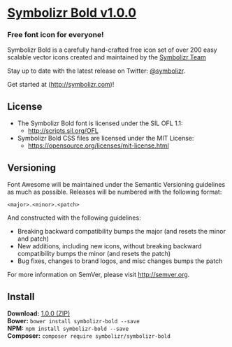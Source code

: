 # [Symbolizr Bold v1.0.0](http://symbolizr.com)
### Free font icon for everyone!

Symbolizr Bold is a carefully hand-crafted free icon set of over 200 easy scalable vector icons created and maintained by the [Symbolizr Team](http://symbolizr.com)  

Stay up to date with the latest release on Twitter:
[@symbolizr](http://twitter.com/symbolizr).

Get started at (http://symbolizr.com)!

## License
- The Symbolizr Bold font is licensed under the SIL OFL 1.1:
  - http://scripts.sil.org/OFL
- Symbolizr Bold CSS files are licensed under the MIT License:
  - https://opensource.org/licenses/mit-license.html

## Versioning

Font Awesome will be maintained under the Semantic Versioning guidelines as much as possible. Releases will be numbered
with the following format:

`<major>.<minor>.<patch>`

And constructed with the following guidelines:

* Breaking backward compatibility bumps the major (and resets the minor and patch)
* New additions, including new icons, without breaking backward compatibility bumps the minor (and resets the patch)
* Bug fixes, changes to brand logos, and misc changes bumps the patch

For more information on SemVer, please visit http://semver.org.

## Install
**Download:**    [1.0.0 (ZIP)](https://github.com/symbolizr/symbolizr-bold/archive/1.0.0.zip)   
**Bower:**       `bower install symbolizr-bold --save`   
**NPM:**         `npm install symbolizr-bold --save`   
**Composer:**    `composer require symbolizr/symbolizr-bold`   

